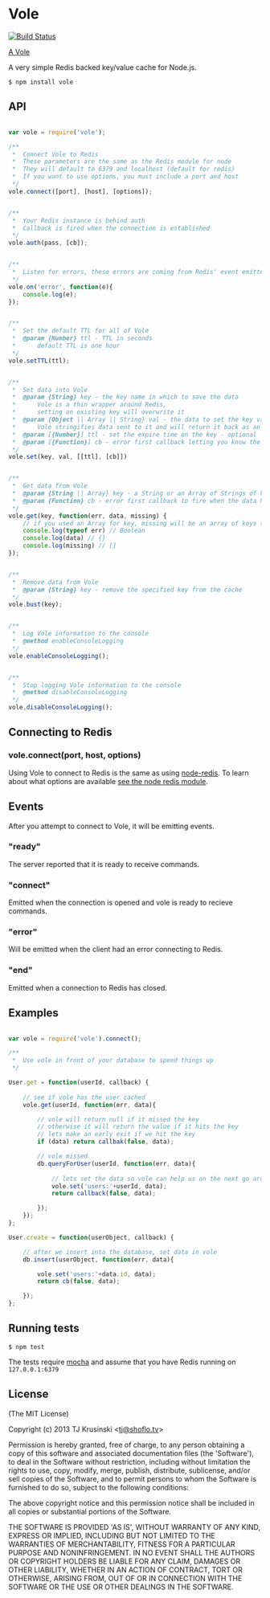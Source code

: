 # Vole

[![Build Status](https://travis-ci.org/TJkrusinski/Vole.png)](https://travis-ci.org/TJkrusinski/Vole)

[A Vole](http://en.wikipedia.org/wiki/Vole)

A very simple Redis backed key/value cache for Node.js.

`$ npm install vole`

## API

```javascript

var vole = require('vole');

/**
 *	Connect Vole to Redis
 *	These parameters are the same as the Redis module for node
 *	They will default to 6379 and localhost (default for redis)
 *	If you want to use options, you must include a port and host
 */
vole.connect([port], [host], [options]);


/**
 *	Your Redis instance is behind auth
 *	Callback is fired when the connection is established
 */
vole.auth(pass, [cb]);


/**
 *	Listen for errors, these errors are coming from Redis' event emitter
 */
vole.on('error', function(e){
	console.log(e);
});


/**
 *	Set the default TTL for all of Vole
 *	@param {Number} ttl - TTL in seconds
 *		default TTL is one hour
 */
vole.setTTL(ttl);


/**
 *	Set data into Vole
 *	@param {String} key - the key name in which to save the data
 *		Vole is a thin wrapper around Redis,
 *		setting an existing key will overwrite it
 *	@param {Object || Array || String} val - the data to set the key value to
 *		Vole stringifies data sent to it and will return it back as an Object
 *	@param [{Number}] ttl - set the expire time on the key - optional
 *	@param [{Function}] cb - error first callback letting you know the data has been cached - optional
 */
vole.set(key, val, [[ttl], [cb]])


/**
 *	Get data from Vole
 *	@param {String || Array} key - a String or an Array of Strings of key names to get
 *	@param {Function} cb - error first callback to fire when the data has been retrieved
 */
vole.get(key, function(err, data, missing) {
	// if you used an Array for key, missing will be an array of keys that were missed by the cache
	console.log(typeof err) // Boolean
	console.log(data) // {}
	console.log(missing) // []
});


/**
 *	Remove data from Vole
 *	@param {String} key - remove the specified key from the cache
 */
vole.bust(key);


/**
 *	Log Vole information to the console	
 *	@method enableConsoleLogging
 */
vole.enableConsoleLogging();


/**
 *	Stop logging Vole information to the console	
 *	@method disableConsoleLogging
 */
vole.disableConsoleLogging();

```
## Connecting to Redis

### vole.connect(port, host, options)

Using Vole to connect to Redis is the same as using [node-redis](https://github.com/mranney/node_redis). To learn about what options are available [see the node redis module](https://github.com/mranney/node_redis#rediscreateclientport-host-options).

## Events

After you attempt to connect to Vole, it will be emitting events.

### "ready"

The server reported that it is ready to receive commands.

### "connect"

Emitted when the connection is opened and vole is ready to recieve commands.

### "error"

Will be emitted when the client had an error connecting to Redis.

### "end"

Emitted when a connection to Redis has closed.

## Examples

```javascript

var vole = require('vole').connect();

/**
 *	Use vole in front of your database to speed things up
 */

User.get = function(userId, callback) {
	
	// see if vole has the user cached
	vole.get(userId, function(err, data){

		// vole will return null if it missed the key
		// otherwise it will return the value if it hits the key
		// lets make an early exit if we hit the key
		if (data) return callbak(false, data);

		// vole missed
		db.queryForUser(userId, function(err, data){
		
			// lets set the data so vole can help us on the next go around
			vole.set('users:'+userId, data);
			return callback(false, data);

		});
	});
};

User.create = function(userObject, callback) {

	// after we insert into the database, set data in vole
	db.insert(userObject, function(err, data){

		vole.set('users:'+data.id, data);
		return cb(false, data);

	});
};

```
## Running tests

`$ npm test`

The tests require [mocha](https://github.com/visionmedia/mocha) and assume that you have Redis running on `127.0.0.1:6379`

## License

(The MIT License)

Copyright (c) 2013 TJ Krusinski &lt;tj@shoflo.tv&gt;

Permission is hereby granted, free of charge, to any person obtaining
a copy of this software and associated documentation files (the
'Software'), to deal in the Software without restriction, including
without limitation the rights to use, copy, modify, merge, publish,
distribute, sublicense, and/or sell copies of the Software, and to
permit persons to whom the Software is furnished to do so, subject to
the following conditions:

The above copyright notice and this permission notice shall be
included in all copies or substantial portions of the Software.

THE SOFTWARE IS PROVIDED 'AS IS', WITHOUT WARRANTY OF ANY KIND,
EXPRESS OR IMPLIED, INCLUDING BUT NOT LIMITED TO THE WARRANTIES OF
MERCHANTABILITY, FITNESS FOR A PARTICULAR PURPOSE AND NONINFRINGEMENT.
IN NO EVENT SHALL THE AUTHORS OR COPYRIGHT HOLDERS BE LIABLE FOR ANY
CLAIM, DAMAGES OR OTHER LIABILITY, WHETHER IN AN ACTION OF CONTRACT,
TORT OR OTHERWISE, ARISING FROM, OUT OF OR IN CONNECTION WITH THE
SOFTWARE OR THE USE OR OTHER DEALINGS IN THE SOFTWARE.
